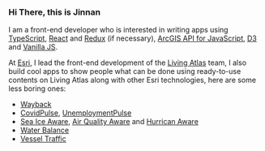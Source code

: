 ### Hi There, this is Jinnan

I am a front-end developer who is interested in writing apps using [TypeScript](https://github.com/microsoft/TypeScript), [React](https://reactjs.org/) and [Redux](https://redux.js.org/) (if necessary), [ArcGIS API for JavaScript](https://developers.arcgis.com/javascript/index.html), [D3](https://d3js.org/) and [Vanilla JS](http://vanilla-js.com/).

At [Esri](https://github.com/Esri), I lead the front-end development of the [Living Atlas](https://livingatlas.arcgis.com/en/home/) team, I also build cool apps to show people what can be done using ready-to-use contents on Living Atlas along with other Esri technologies, here are some less boring ones:

- [Wayback](https://livingatlas.arcgis.com/wayback/)
- [CovidPulse](https://livingatlas.arcgis.com/covidpulse/), [UnemploymentPulse](https://livingatlas.arcgis.com/unemploymentpulse/#fips=&@=-95.973,37.735,4)
- [Sea Ice Aware](https://livingatlas.arcgis.com/sea-ice/), [Air Quality Aware](https://livingatlas.arcgis.com/airquality/) and [Hurrican Aware](https://livingatlas.arcgis.com/hurricane/)
- [Water Balance](https://livingatlas.arcgis.com/waterbalance/)
- [Vessel Traffic](https://livingatlas.arcgis.com/vessel-traffic/#@=-96.223,38.141,5&time=202006&sublayer=Tow)

<!--
**vannizhang/vannizhang** is a ✨ _special_ ✨ repository because its `README.md` (this file) appears on your GitHub profile.

Here are some ideas to get you started:

- 🔭 I’m currently working on ...
- 🌱 I’m currently learning ...
- 👯 I’m looking to collaborate on ...
- 🤔 I’m looking for help with ...
- 💬 Ask me about ...
- 📫 How to reach me: ...
- 😄 Pronouns: ...
- ⚡ Fun fact: ...
-->
